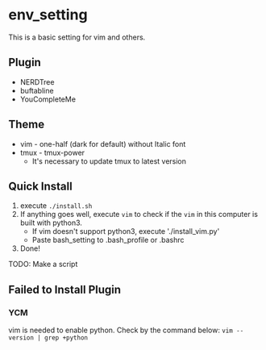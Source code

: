 # env_setting 

This is a basic setting for vim and others.

## Plugin

* NERDTree
* buftabline
* YouCompleteMe
## Theme

* vim - one-half (dark for default) without Italic font
* tmux - tmux-power
    * It's necessary to update tmux to latest version
## Quick Install

1. execute `./install.sh`
2. If anything goes well, execute `vim` to check if the `vim` in this computer is built with python3.
    * If vim doesn't support python3, execute './install_vim.py'
    * Paste bash_setting to .bash_profile or .bashrc
3. Done!

TODO: Make a script


## Failed to Install Plugin

### YCM
vim is needed to enable python. Check by the command below:
`vim --version | grep +python`
